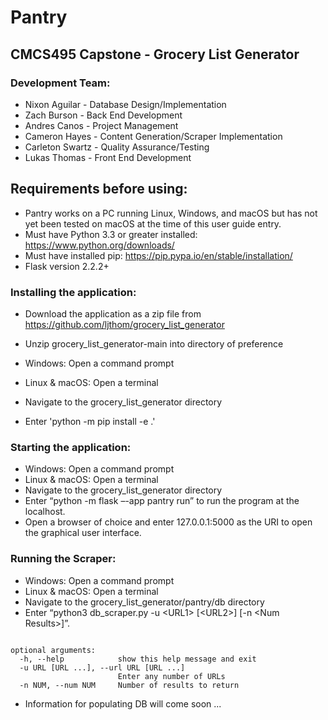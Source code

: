 # Pantry
## CMCS495 Capstone - Grocery List Generator
### Development Team:
- Nixon Aguilar - Database Design/Implementation
- Zach Burson - Back End Development
- Andres Canos - Project Management
- Cameron Hayes - Content Generation/Scraper Implementation
- Carleton Swartz - Quality Assurance/Testing
- Lukas Thomas - Front End Development

## Requirements before using:  
- Pantry works on a PC running Linux, Windows, and macOS but has not yet been tested on macOS at the time of this user guide entry.
- Must have Python 3.3 or greater installed: https://www.python.org/downloads/
- Must have installed pip: https://pip.pypa.io/en/stable/installation/
- Flask version 2.2.2+




### Installing the application:
- Download the application as a zip file from https://github.com/ljthom/grocery_list_generator
- Unzip grocery_list_generator-main into directory of preference
- Windows: Open a command prompt
- Linux & macOS: Open a terminal
- Navigate to the grocery_list_generator directory 

- Enter 'python -m pip install -e .'


### Starting the application:  

- Windows: Open a command prompt
- Linux & macOS: Open a terminal
- Navigate to the grocery_list_generator directory 
- Enter “python -m flask –-app pantry run” to run the program at the localhost.
- Open a browser of choice and enter 127.0.0.1:5000 as the URI to open the graphical user interface.

### Running the Scraper:  

- Windows: Open a command prompt
- Linux & macOS: Open a terminal
- Navigate to the grocery_list_generator/pantry/db directory 
- Enter “python3 db_scraper.py -u \<URL1\> [\<URL2\>] [-n \<Num Results\>]”.
```usage: db_scraper.py [-h] [-u URL [URL ...]] [-n NUM]

optional arguments:
  -h, --help            show this help message and exit
  -u URL [URL ...], --url URL [URL ...]
                        Enter any number of URLs
  -n NUM, --num NUM     Number of results to return
  ```
- Information for populating DB will come soon ...
